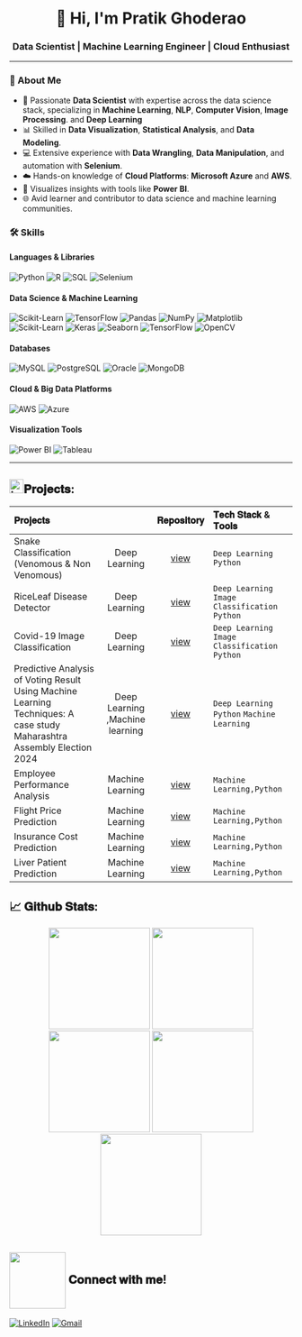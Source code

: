 <h1 align="center">👋 Hi, I'm Pratik Ghoderao</h1>
<h3 align="center">Data Scientist | Machine Learning Engineer | Cloud Enthusiast</h3>

---

### 🌟 About Me

- 🔬 Passionate **Data Scientist** with expertise across the data science stack, specializing in **Machine Learning**, **NLP**, **Computer Vision**, **Image Processing**. and **Deep Learning**
- 📊 Skilled in **Data Visualization**, **Statistical Analysis**, and **Data Modeling**.
- 💻 Extensive experience with **Data Wrangling**, **Data Manipulation**, and automation with **Selenium**.
- ☁️ Hands-on knowledge of **Cloud Platforms**: **Microsoft Azure** and **AWS**.
- 🎨 Visualizes insights with tools like **Power BI**.
- 🌐 Avid learner and contributor to data science and machine learning communities.

### 🛠 Skills

#### **Languages & Libraries**
<p>
  <img src="https://img.shields.io/badge/Python-3776AB?style=for-the-badge&logo=python&logoColor=white" alt="Python" />
  <img src="https://img.shields.io/badge/R-276DC3?style=for-the-badge&logo=r&logoColor=white" alt="R" />
  <img src="https://img.shields.io/badge/SQL-4479A1?style=for-the-badge&logo=postgresql&logoColor=white" alt="SQL" />
  <img src="https://img.shields.io/badge/Selenium-43B02A?style=for-the-badge&logo=selenium&logoColor=white" alt="Selenium" />
</p>

#### **Data Science & Machine Learning**
<p>
  <img src="https://img.shields.io/badge/Scikit--Learn-F7931E?style=for-the-badge&logo=scikit-learn&logoColor=white" alt="Scikit-Learn" />
  <img src="https://img.shields.io/badge/TensorFlow-FF6F00?style=for-the-badge&logo=tensorflow&logoColor=white" alt="TensorFlow" />
  <img src="https://img.shields.io/badge/Pandas-150458?style=for-the-badge&logo=pandas&logoColor=white" alt="Pandas" />
  <img src="https://img.shields.io/badge/Numpy-013243?style=for-the-badge&logo=numpy&logoColor=white" alt="NumPy" />
  <img src="https://img.shields.io/badge/Matplotlib-FF6F00?style=for-the-badge&logo=plotly&logoColor=white" alt="Matplotlib" />
  <img src="https://img.shields.io/badge/Scikit--Learn-F7931E?style=for-the-badge&logo=scikit-learn&logoColor=white" alt="Scikit-Learn" />
  <img src="https://img.shields.io/badge/Keras-D00000?style=for-the-badge&logo=keras&logoColor=white" alt="Keras" />
  <img src="https://img.shields.io/badge/Seaborn-008080?style=for-the-badge" alt="Seaborn" />
  <img src="https://img.shields.io/badge/TensorFlow-FF6F00?style=for-the-badge&logo=tensorflow&logoColor=white" alt="TensorFlow" />
  <img src="https://img.shields.io/badge/OpenCV-5C3EE8?style=for-the-badge&logo=opencv&logoColor=white" alt="OpenCV" />
</p>







#### **Databases**
<p>
  <img src="https://img.shields.io/badge/MySQL-4479A1?style=for-the-badge&logo=mysql&logoColor=white" alt="MySQL" />
  <img src="https://img.shields.io/badge/PostgreSQL-336791?style=for-the-badge&logo=postgresql&logoColor=white" alt="PostgreSQL" />
  <img src="https://img.shields.io/badge/Oracle-F80000?style=for-the-badge&logo=oracle&logoColor=white" alt="Oracle" />
  <img src="https://img.shields.io/badge/MongoDB-47A248?style=for-the-badge&logo=mongodb&logoColor=white" alt="MongoDB" />
</p>

#### **Cloud & Big Data Platforms**
<p>
  <img src="https://img.shields.io/badge/AWS-232F3E?style=for-the-badge&logo=amazon-aws&logoColor=white" alt="AWS" />
  <img src="https://img.shields.io/badge/Azure-0078D4?style=for-the-badge&logo=microsoft-azure&logoColor=white" alt="Azure" />
</p>

#### **Visualization Tools**
<p>
  <img src="https://img.shields.io/badge/Power%20BI-F2C811?style=for-the-badge&logo=power-bi&logoColor=black" alt="Power BI" />
  <img src="https://img.shields.io/badge/Tableau-E97627?style=for-the-badge&logo=tableau&logoColor=white" alt="Tableau" />
</p>

---

##   <img src="https://user-images.githubusercontent.com/74038190/221857969-f37e1717-1470-4fe4-abb5-88b334cf64ea.png" alt="icon of todo list" width="25" />𝐏𝐫𝐨𝐣𝐞𝐜𝐭𝐬: 
| 𝐏𝐫𝐨𝐣𝐞𝐜𝐭𝐬 |  | 𝐑𝐞𝐩𝐨𝐬𝐢𝐭𝐨𝐫𝐲 | 𝐓𝐞𝐜𝐡 𝐒𝐭𝐚𝐜𝐤 & 𝐓𝐨𝐨𝐥𝐬 |
|:---------|:----------:|:----------:|:-------------------|
| Snake Classification (Venomous & Non Venomous)| Deep Learning | [view](https://github.com/pghoderao91/Snake_Classification) |`Deep Learning` `Python`|
| RiceLeaf Disease Detector | Deep Learning   | [view](https://github.com/pghoderao91/Rice_Leaf_Disease) |`Deep Learning` `Image Classification` `Python`|
| Covid-19 Image Classification | Deep Learning   | [view]([https://github.com/pghoderao91/Rice_Leaf_Disease](https://github.com/pghoderao91/COVID-19-Detection-from-Chest-X-rays-using-CNN-VGG-Model)) |`Deep Learning` `Image Classification` `Python`|
| Predictive Analysis of Voting Result Using Machine Learning Techniques: A case study Maharashtra Assembly Election 2024| Deep Learning ,Machine learning | [view](https://github.com/pghoderao91/Predictive_Analysis_Upcoming_Election_Mahrashtra-2024) |`Deep Learning` `Python` `Machine Learning`  |  
| Employee Performance Analysis | Machine Learning   | [view](https://github.com/pghoderao91/Employee_Performance_Analysis) |`Machine Learning,Python`  |
| Flight Price Prediction | Machine Learning  | [view](https://github.com/pghoderao91/Flight_Price_Prediction) |`Machine Learning,Python`  |
| Insurance Cost Prediction | Machine Learning  | [view](https://github.com/pghoderao91/Insurance_Cost_Prediction) |`Machine Learning,Python`  |
| Liver Patient Prediction | Machine Learning  | [view](https://github.com/pghoderao91/Indian_liver_Patient_Prediction) |`Machine Learning,Python`  |









## 📈  𝐆𝐢𝐭𝐡𝐮𝐛 𝐒𝐭𝐚𝐭𝐬:
<div align="center">
<img height="180em" src="https://github-profile-summary-cards.vercel.app/api/cards/profile-details?username=pghoderao91&theme=github" />
<img height="180em" src="https://github-profile-summary-cards.vercel.app/api/cards/repos-per-language?username=pghoderao91&theme=github"  />
<img height="180em" src="https://github-profile-summary-cards.vercel.app/api/cards/most-commit-language?username=pghoderao91&theme=github"  />
<img height="180em" src="https://github-profile-summary-cards.vercel.app/api/cards/stats?username=pghoderao91&theme=github"/>
<img height="180em" src="https://github-profile-summary-cards.vercel.app/api/cards/productive-time?username=pghoderao91&theme=github" />
</div>


## <img align="center" src="https://user-images.githubusercontent.com/106914208/213799858-a190b73c-4c67-41af-ade4-028f34ac1611.gif" width="100"> 𝐂𝐨𝐧𝐧𝐞𝐜𝐭 𝐰𝐢𝐭𝐡 𝐦𝐞!

[![LinkedIn](https://img.shields.io/badge/LinkedIn-00C4CC?style=for-the-badge&logo=linkedin&logoColor=black)]([https://www.linkedin.com/in/mukesh-pawar-0ba10114b/](https://www.linkedin.com/in/pratik-ghoderao-471760235/))
[![Gmail](https://img.shields.io/badge/Gmail-FF6B6B?style=for-the-badge&logo=gmail&logoColor=black)](mailto:pghoderao91gmail.com)




